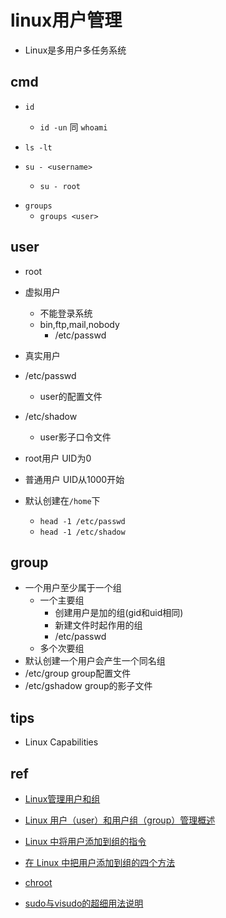 # linux用户管理
+ Linux是多用户多任务系统

## cmd
+ `id`
    + `id -un` 同 `whoami`

+ `ls -lt`

+ `su - <username>`
    + `su - root`

<!-- groups -->

+ `groups`
    + `groups <user>`

## user

+ root
+ 虚拟用户
    + 不能登录系统
    + bin,ftp,mail,nobody
        + /etc/passwd
+ 真实用户
    

+ /etc/passwd
    + user的配置文件
+ /etc/shadow
    + user影子口令文件

+ root用户 UID为0
+ 普通用户 UID从1000开始
+ 默认创建在`/home`下
    + `head -1 /etc/passwd`
    + `head -1 /etc/shadow`

## group

+ 一个用户至少属于一个组
    + 一个主要组
        + 创建用户是加的组(gid和uid相同)
        + 新建文件时起作用的组
        + /etc/passwd
    + 多个次要组
+ 默认创建一个用户会产生一个同名组
+ /etc/group group配置文件
+ /etc/gshadow group的影子文件


## tips

+ Linux Capabilities

## ref
+ [Linux管理用户和组](https://zhuanlan.zhihu.com/p/36482253)
+ [Linux 用户（user）和用户组（group）管理概述](https://www.huaweicloud.com/articles/10b71304751253e58286a9035ee68a7a.html)
+ [Linux 中将用户添加到组的指令](https://cnzhx.net/blog/linux-add-user-to-group/)
+ [在 Linux 中把用户添加到组的四个方法](https://linux.cn/article-10768-1.html)
+ [chroot](https://cloud.tencent.com/developer/article/1722181)

+ [sudo与visudo的超细用法说明](https://blog.51cto.com/chenfage/1830424)